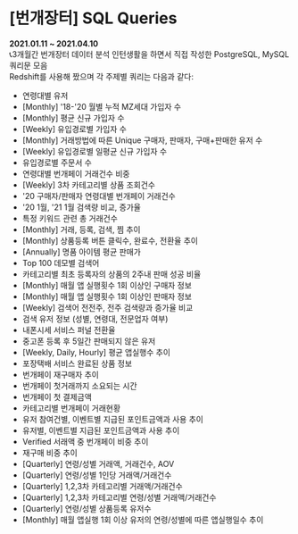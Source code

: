 # [번개장터] SQL Queries
<b>2021.01.11 ~ 2021.04.10</b><br>
📞3개월간 번개장터 데이터 분석 인턴생활을 하면서 직접 작성한 PostgreSQL, MySQL 쿼리문 모음<br>
Redshift를 사용해 짰으며 각 주제별 쿼리는 다음과 같다:

- 연령대별 유저 
- [Monthly] '18-'20 월별 누적 MZ세대 가입자 수
- [Monthly] 평균 신규 가입자 수
- [Weekly] 유입경로별 가입자 수
- [Monthly] 거래방법에 따른 Unique 구매자, 판매자, 구매+판매한 유저 수
- [Weekly] 유입경로별 일평균 신규 가입자 수
- 유입경로별 주문서 수
- 연령대별 번개페이 거래건수 비중
- [Weekly] 3차 카테고리별 상품 조회건수
- '20 구매자/판매자 연령대별 번개페이 거래건수
- '20 1월, '21 1월 검색량 비교, 증가율
- 특정 키워드 관련 총 거래건수
- [Monthly] 거래, 등록, 검색, 찜 추이
- [Monthly] 상품등록 버튼 클릭수, 완료수, 전환율 추이
- [Annually] 명품 아이템 평균 판매가
- Top 100 데모별 검색어
- 카테고리별 최초 등록자의 상품의 2주내 판매 성공 비율
- [Monthly] 매월 앱 실행횟수 1회 이상인 구매자 정보
- [Monthly] 매월 앱 실행횟수 1회 이상인 판매자 정보
- [Weekly] 검색어 전전주, 전주 검색량과 증가율 비교
- 검색 유저 정보 (성별, 연령대, 전문업자 여부)
- 내폰시세 서비스 퍼널 전환율
- 중고폰 등록 후 5일간 판매되지 않은 유저
- [Weekly, Daily, Hourly] 평균 앱실행수 추이
- 포장택배 서비스 완료된 상품 정보
- 번개페이 재구매자 추이
- 번개페이 첫거래까지 소요되는 시간
- 번개페이 첫 결제금액
- 카테고리별 번개페이 거래현황
- 유저 참여건별, 이벤트별 지급된 포인트금액과 사용 추이
- 유저별, 이벤트별 지급된 포인트금액과 사용 추이
- Verified 서래액 중 번개페이 비중 추이
- 재구매 비중 추이
- [Quarterly] 연령/성별 거래액, 거래건수, AOV
- [Quarterly] 연령/성별 1인당 거래액/거래건수
- [Quarterly] 1,2,3차 카테고리별 거래액/거래건수
- [Quarterly] 1,2,3차 카테고리별 연령/성별 거래액/거래건수
- [Quarterly] 연령/성별 상품등록 유저수
- [Monthly] 매월 앱실행 1회 이상 유저의 연령/성별에 따른 앱실행일수 추이
